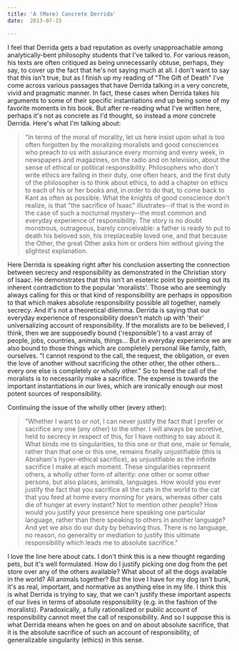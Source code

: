 ```yaml
---
title: 'A (More) Concrete Derrida'
date:  2013-07-15

---
```

I feel that Derrida gets a bad reputation as overly unapproachable among analytically-bent philosophy students that I've talked to. For various reason, his texts are often critiqued as being unnecessarily obtuse, perhaps, they say, to cover up the fact that he's not saying much at all. I don't want to say that this isn't true, but as I finish up my reading of "The Gift of Death" I've come across various passages that have Derrida talking in a very concrete, vivid and pragmatic manner. In fact, these cases when Derrida takes his arguments to some of their specific instantiations end up being some of my favorite moments in his book. But after re-reading what I've written here, perhaps it's not as concrete as I'd thought, so instead a _more_ concrete Derrida. Here's what I'm talking about:

> "In terms of the moral of morality, let us here insist upon what is too often forgotten
> by the moralizing moralists and good consciences who preach to us with assurance every 
> morning and every week, in newspapers and magazines, on the radio and on television, 
> about the sense of ethical or political responsibility. Philosophers who don't write 
> ethics are failing in their duty, one often hears, and the first duty of the philosopher 
> is to think about ethics, to add a chapter on ethics to each of his or her books and, 
> in order to do that, to come back to Kant as often as possible. What the knights 
> of good conscience don't realize, is that "the sacrifice of Isaac" illustrates--if 
> that is the word in the case of such a nocturnal mystery--the most common and everyday 
> experience of responsibility. The story is no doubt monstrous, outrageous, 
> barely conceivable: a father is ready to put to death his beloved son, his irreplaceable 
> loved one, and that because the Other, the great Other asks him or orders him without 
> giving the slightest explanation. 

Here Derrida is speaking right after his conclusion asserting the connection between secrecy and responsibility as demonstrated in the Christian story of Isaac. He demonstrates that this isn't an esoteric point by pointing out its inherent contradiction to the popular 'moralists'. Those who are seemingly always calling for this or that kind of responsibility are perhaps in opposition to that which makes absolute responsibility possible all together, namely secrecy. And it's not a theoretical dilemma. Derrida is saying that our everyday experience of responsibility doesn't match up with 'their' universalizing account of responsibility. If the moralists are to be believed, I think, then we are supposedly bound ('responsible') to a vast array of people, jobs, countries, animals, things... But in everyday experience we are also bound to those things which are completely personal like family, faith, ourselves. "I cannot respond to the call, the request, the obligation, or even the love of another without sacrificing the other other, the other others... every one else is completely or wholly other." So to heed the call of the moralists is to necessarily make a sacrifice. The expense is towards the important instantiations in our lives, which are ironically enough  our most potent sources of responsibility.

Continuing the issue of the wholly other (every other):


>"Whether I want to or not, I can never justify the fact that I prefer or sacrifice
> any one (any other) to the other. I will always be secretive, held to secrecy in respect of this,
> for I have nothing to say about it. What binds me to singularities, to this one or that one,
> male or female, rather than that one or this one, remains finally unjustifiable (this is
> Abraham's hyper-ethical sacrifice), as unjustifiable as the infinite sacrifice I make at each 
> moment. These singularities represent others, a wholly other form of alterity: one other or 
> some other persons, but also places, animals, languages. How would you ever justify the fact 
> that you sacrifice all the cats in the world to the cat that you feed at home every morning
> for years, whereas other cats die of hunger at every instant? Not to mention other people? 
> How would you justify your presence here speaking one particular language, rather than there
> speaking to others in another language? And yet we also do our duty by behaving thus. 
> There is no language, no reason, no generality or mediation to justify this ultimate 
> responsibility which leads me to absolute sacrifice."


I love the line here about cats. I don't think this is a new thought regarding pets, but it's well formulated. How do I justify picking one dog from the pet store over any of the others available? What about of all the dogs available in the world? All animals together? But the love I have for my dog isn't bunk, it's as real, important, and normative as anything else in my life. I think this is what Derrida is trying to say, that we can't justify these important aspects of our lives in terms of absolute responsibility (e.g. in the fashion of the moralists). Paradoxically, a fully rationalized or public account of responsibility cannot meet the call of responsibility. And so I suppose this is what Derrida means when he goes on and on about absolute sacrifice, that it is the absolute sacrifice of such an account of responsibility, of generalizable singularity (ethics) in this sense. 